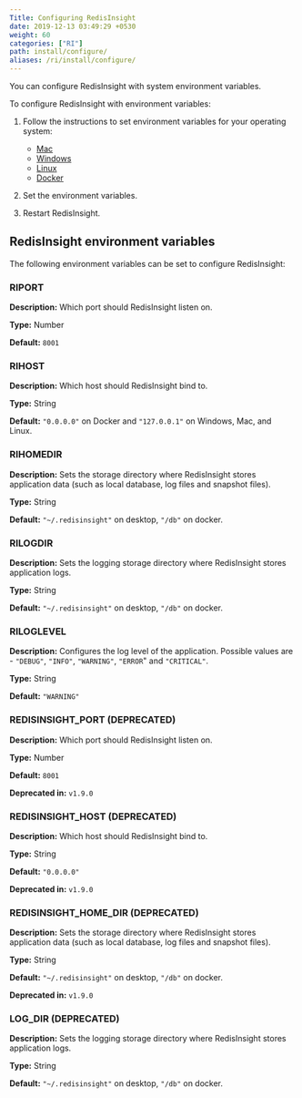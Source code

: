 ```yaml
---
Title: Configuring RedisInsight
date: 2019-12-13 03:49:29 +0530
weight: 60
categories: ["RI"]
path: install/configure/
aliases: /ri/install/configure/
---
```

You can configure RedisInsight with system environment variables.

To configure RedisInsight with environment variables:

1. Follow the instructions to set environment variables for your operating system:

    - [Mac](https://apple.stackexchange.com/a/106814)
    - [Windows](https://www.architectryan.com/2018/08/31/how-to-change-environment-variables-on-windows-10/)
    - [Linux](https://askubuntu.com/a/58828)
    - [Docker](https://docs.docker.com/engine/reference/commandline/run/#set-environment-variables--e---env---env-file)

1. Set the environment variables.
1. Restart RedisInsight.

## RedisInsight environment variables

The following environment variables can be set to configure RedisInsight:

### RIPORT

**Description:** Which port should RedisInsight listen on.

**Type:**        Number

**Default:**     `8001`

### RIHOST

**Description:** Which host should RedisInsight bind to.

**Type:**        String

**Default:**     `"0.0.0.0"` on Docker and `"127.0.0.1"` on Windows, Mac, and Linux.

### RIHOMEDIR

**Description:** Sets the storage directory where RedisInsight stores application data (such as local database, log files and snapshot files).

**Type:**        String

**Default:**     `"~/.redisinsight"` on desktop, `"/db"` on docker.

### RILOGDIR

**Description:** Sets the logging storage directory where RedisInsight stores application logs.

**Type:**        String

**Default:**     `"~/.redisinsight"` on desktop, `"/db"` on docker.


### RILOGLEVEL

**Description:** Configures the log level of the application. Possible values are - `"DEBUG"`, `"INFO"`, `"WARNING"`, `"ERROR`" and `"CRITICAL"`.

**Type:**        String

**Default:**     `"WARNING"`

### REDISINSIGHT_PORT (DEPRECATED)

**Description:** Which port should RedisInsight listen on.

**Type:**        Number

**Default:**     `8001`

**Deprecated in:** `v1.9.0`

### REDISINSIGHT_HOST (DEPRECATED)

**Description:** Which host should RedisInsight bind to.

**Type:**        String

**Default:**     `"0.0.0.0"`

**Deprecated in:** `v1.9.0`

### REDISINSIGHT_HOME_DIR (DEPRECATED)

**Description:** Sets the storage directory where RedisInsight stores application data (such as local database, log files and snapshot files).

**Type:**          String

**Default:**       `"~/.redisinsight"` on desktop, `"/db"` on docker.

**Deprecated in:** `v1.9.0`

### LOG_DIR (DEPRECATED)

**Description:** Sets the logging storage directory where RedisInsight stores application logs.

**Type:**        String

**Default:**     `"~/.redisinsight"` on desktop, `"/db"` on docker.
